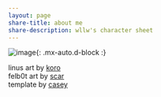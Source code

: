 ```yaml
---
layout: page
share-title: about me
share-description: wllw's character sheet
---
```

![image](https://homocumulus.github.io/assets/img/charactersheet.jpeg){: .mx-auto.d-block :}

linus art by [koro](https://twitter.com/koro_dot_png) \
felb0t art by [scar](https://twitter.com/skinklock) \
template by [casey](https://twitter.com/cparrisart/)
